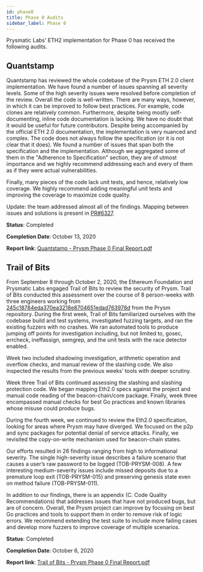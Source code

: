 ```yaml
---
id: phase0
title: Phase 0 Audits
sidebar_label: Phase 0
---
```


Prysmatic Labs' ETH2 implementation for Phase 0 has received the following audits.

## Quantstamp

Quantstamp has reviewed the whole codebase of the Prysm ETH 2.0 client implementation. We have found a number of issues spanning all severity levels. Some of the high severity issues
were resolved before completion of the review. Overall the code is well-written. There are many ways, however, in which it can be improved to follow best practices. For example, code
clones are relatively common. Furthermore, despite being mostly self-documenting, inline code documentation is lacking. We have no doubt that it would be useful for future contributors.
Despite being accompanied by the official ETH 2.0 documentation, the implementation is very nuanced and complex. The code does not always follow the specification (or it is not clear
that it does). We found a number of issues that span both the specification and the implementation. Although we aggregated some of them in the "Adherence to Specification" section,
they are of utmost importance and we highly recommend addressing each and every of them as if they were actual vulnerabilities.

Finally, many pieces of the code lack unit tests, and hence, relatively low coverage. We highly recommend adding meaningful unit tests and improving the coverage to maximize code
quality.

Update: the team addressed almost all of the findings. Mapping between issues and solutions is present in [PR#6327](https://github.com/prysmaticlabs/prysm/pull/6327).

**Status**: Completed

**Completion Date**: October 13, 2020

**Report link**: [Quantstamp - Prysm Phase 0 Final Report.pdf](/assets/Quantstamp_Prysm_Phase_0_Final_Report.pdf)

## Trail of Bits

From September 8 through October 2, 2020, the Ethereum Foundation and Prysmatic Labs
engaged Trail of Bits to review the security of Prysm. Trail of Bits conducted this
assessment over the course of 8 person-weeks with three engineers working from
[245c18784eda370ea3218e8704651edad763978d](https://github.com/prysmaticlabs/prysm/tree/245c18784eda370ea3218e8704651edad763978d) from the Prysm repository.
During the first week, Trail of Bits familiarized ourselves with the codebase build and test
systems, investigated fuzzing targets, and ran the existing fuzzers with no crashes. We ran
automated tools to produce jumping off points for investigation including, but not limited
to, gosec, errcheck, ineffassign, semgrep, and the unit tests with the race detector
enabled.

Week two included shadowing investigation, arithmetic operation and overflow checks, and
manual review of the slashing code. We also inspected the results from the previous weeks’
tools with deeper scrutiny.

Week three Trail of Bits continued assessing the slashing and slashing protection code. We
began mapping Eth2.0 specs against the project and manual code reading of the
beacon-chain/core package. Finally, week three encompassed manual checks for best Go
practices and known libraries whose misuse could produce bugs.

During the fourth week, we continued to review the Eth2.0 specification, looking for areas
where Prysm may have diverged. We focused on the p2p and sync packages for potential
denial of service attacks. Finally, we revisited the copy-on-write mechanism used for
beacon-chain states.

Our efforts resulted in 26 findings ranging from high to informational severity. The single
high-severity issue describes a failure scenario that causes a user’s raw password to be
logged (TOB-PRYSM-008). A few interesting medium-severity issues include missed deposits
due to a premature loop exit (TOB-PRYSM-015) and preserving genesis state even on
method failure (TOB-PRYSM-011).

In addition to our findings, there is an appendix (C. Code Quality Recommendations) that
addresses issues that have not produced bugs, but are of concern.
Overall, the Prysm project can improve by focusing on best Go practices and tools to
support them in order to remove risk of logic errors. We recommend extending the test
suite to include more failing cases and develop more fuzzers to improve coverage of
multiple scenarios.

**Status**: Completed

**Completion Date**: October 6, 2020

**Report link**: [Trail of Bits - Prysm Phase 0 Final Report.pdf](/assets/Trail_of_Bits_Prysm_Phase_0_Final_Report.pdf)